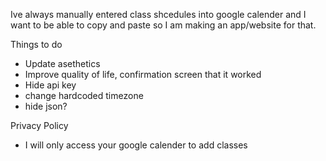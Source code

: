 Ive always manually entered class shcedules into google calender and I want to be able to copy and paste
so I am making an app/website for that.


Things to do

- Update asethetics
- Improve quality of life, confirmation screen that it worked
- Hide api key
- change hardcoded timezone
- hide json?

Privacy Policy
- I will only access your google calender to add classes
